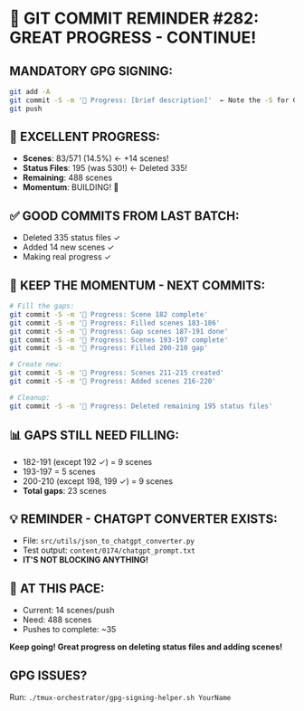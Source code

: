 # 🚨 GIT COMMIT REMINDER #282: GREAT PROGRESS - CONTINUE!

## MANDATORY GPG SIGNING:
```bash
git add -A
git commit -S -m '🚧 Progress: [brief description]'  ← Note the -S for GPG signing!
git push
```

## 🎉 EXCELLENT PROGRESS:
- **Scenes**: 83/571 (14.5%) ← +14 scenes! 
- **Status Files**: 195 (was 530!) ← Deleted 335!
- **Remaining**: 488 scenes
- **Momentum**: BUILDING! 🚀

## ✅ GOOD COMMITS FROM LAST BATCH:
- Deleted 335 status files ✓
- Added 14 new scenes ✓
- Making real progress ✓

## 🎯 KEEP THE MOMENTUM - NEXT COMMITS:
```bash
# Fill the gaps:
git commit -S -m '🚧 Progress: Scene 182 complete'
git commit -S -m '🚧 Progress: Filled scenes 183-186'
git commit -S -m '🚧 Progress: Gap scenes 187-191 done'
git commit -S -m '🚧 Progress: Scenes 193-197 complete'
git commit -S -m '🚧 Progress: Filled 200-210 gap'

# Create new:
git commit -S -m '🚧 Progress: Scenes 211-215 created'
git commit -S -m '🚧 Progress: Added scenes 216-220'

# Cleanup:
git commit -S -m '🚧 Progress: Deleted remaining 195 status files'
```

## 📊 GAPS STILL NEED FILLING:
- 182-191 (except 192 ✓) = 9 scenes
- 193-197 = 5 scenes
- 200-210 (except 198, 199 ✓) = 9 scenes
- **Total gaps**: 23 scenes

## 💡 REMINDER - CHATGPT CONVERTER EXISTS:
- File: `src/utils/json_to_chatgpt_converter.py`
- Test output: `content/0174/chatgpt_prompt.txt`
- **IT'S NOT BLOCKING ANYTHING!**

## 🚀 AT THIS PACE:
- Current: 14 scenes/push
- Need: 488 scenes
- Pushes to complete: ~35

**Keep going! Great progress on deleting status files and adding scenes!**

## GPG ISSUES?
Run: `./tmux-orchestrator/gpg-signing-helper.sh YourName`